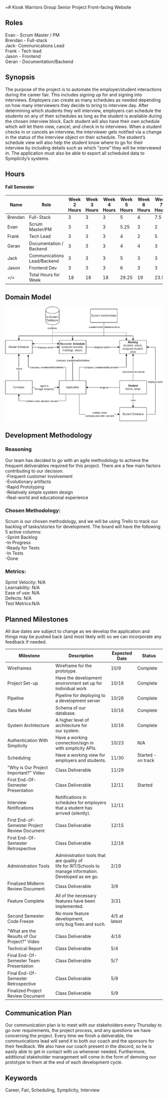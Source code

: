 =# Kiosk Warriors
Group Senior Project Front-facing Website


## Roles
Evan - Scrum Master / PM<br>
Brendan - Full-stack<br>
Jack- Communications Lead<br>
Frank - Tech lead<br>
Jason - Frontend<br>
Geran - Documentation/Backend<br>

## Synopsis
The purpose of the project is to automate the employer/student interactions during the career fair. This includes signing up for and signing into interviews. Employers can create as many schedules as needed depending on how many interviewers they decide to bring to interview day.  After determining which students they will interview, employers can schedule the students on any of their schedules as long as the student is available during the chosen interview block. Each student will also have their own schedule which will let them view, cancel, and check in to interviews. When a student checks in or cancels an interview, the interviewer gets notified via a change in the status of the interview object on their schedule. The student’s schedule view will also help the student know where to go for their interview by including details such as which “zone” they will be interviewed in. The application must also be able to export all scheduled data to Symplicity’s systems. 

## Hours
#### Fall Semester
| Name                 | Role                        | Week 2 Hours | Week 3 Hours | Week 4 Hours | Week 5 Hours | Week 6 Hours | Week 7 Hours | Week 8 Hours | Week 9 Hours | Week 10 Hours | Week 11 Hours | Week 12 Hours | Week 13 Hours | Week 14 Hours | Week 15 Hours |
| -------------------- | --------------------------- | ------------ | ------------ | ------------ | ------------ | ------------ | ------------ | ------------ | ------------ | ------------- | ------------- | ------------- | ------------- | ------------- | ------------- |
| Brendan              | Full-Stack                  | 3            | 3            | 3            | 5            | 4            | 7.5          | 3            | 12           | 4.5           | 3             | 7             |               |               |               |
| Evan                 | Scrum Master/PM             | 3            | 3            | 3            | 5.25         | 3            | 2            | 4            | 4            | 4.5           | 5             | 4             |               |               |               |
| Frank                | Tech Lead                   | 3            | 3            | 3            | 4            | 2            | 5            | 4            | 8            | 10            | 6             | 23            |               |               |               |
| Geran                | Documentation / Backend     | 3            | 3            | 3            | 4            | 4            | 3            | 4            | 9            | 4             | 6.5           | 8.5           |               |               |               |
| Jack                 | Communications Lead/Backend | 3            | 3            | 3            | 5            | 3            | 3            | 4            | 5            | 10            | 2.5           | 3.5           |               |               |               |
| Jason                | Frontend Dev                | 3            | 3            | 3            | 6            | 3            | 3            | 3            | 4            | 5.5           | 3             | 8             |               |               |               |
| =/=                  | Total Hours for Week        | 18           | 18           | 18           | 29.25        | 19           | 23.5         | 22           | 43           | 38.5          | 26            | 54            | 0             | 0             | 0             |

## Domain Model
![Domain Model](domain_model.png)

## Development Methodology
### Reasoning
Our team has decided to go with an agile methodology to achieve the frequent deliverables required for this project. There are a few main factors contributing to our decision: <br>
-Frequent customer involvement<br>
-Evolutionary artifacts<br>
-Rapid Prototyping<br>
-Relatively simple system design<br>
-Real-world and educational experience<br>
### Chosen Methodology:
Scrum is our chosen methodology, and we will be using Trello to track our backlog of tasks/stories for development. The board will have the following 5 active columns: <br>
-Sprint Backlog<br>
-In Progress<br>
-Ready for Tests<br>
-In Tests<br>
-Done<br>

### Metrics:
Sprint Velocity: N/A <br>
Learnability: N/A<br>
Ease of use: N/A<br>
Defects: N/A<br>
Test Metrics:N/A<be>

## Planned Milestones
All due dates are subject to change as we develop the application and things may be pushed back (and most likely will) so we can incorporate any feedback if needed.

|            Milestone           |                                                    Description                                                   |      Expected Date     |                 Status                 |
|--------------------------------|------------------------------------------------------------------------------------------------------------------|------------------------|----------------------------------------|
| Wireframes                     | Wireframe for the prototype.                                                                                     |          10/9          | Complete                               |
| Project Set-up                 | Have the development environment set up for individual work                                                      |          10/16         | Complete                               |
| Pipeline                       | Pipeline for deploying to a development server                                                                   |          10/26         | Complete                               |
| Data Model                     | Schema of our database.                                                                                          |          10/16         | Complete                               |
| System Architecture            | A higher level of architecture for <br>our system.                                                               |          10/16         | Complete                               |
| Authentication With Simplicity | Have a working connection/sign in <br>with simplicity APIs.                                                      |          10/23         | N/A                                    |
| Scheduling                     | Have a working view for employers and students.                                                                  |          11/30         | Started - on track                     |
| "Why is Our Project Important?" Video | Class Deliverable                                                                                         |          11/29         |                                        |
| First End-Of-Semester Presentation    | Class Deliverable                                                                                         |          12/11         | Started                                |
| Interview Notifications        | Notifications in schedules for employers <br>that a student has arrived (silently).                              |          12/11         |                                        |
| First End-of-Semester Project Review Document  | Class Deliverable                                                                                |          12/15         |                                        |
| First End-Of-Semester Retrospective            | Class Deliverable                                                                                |          12/16         |                                        |
| Administration Tools           | Administration tools that are quality of <br>life for RIT/Schools to manage information. <br>Developed as we go. |           2/19         |                                        |
| Finalized Midterm Review Document              | Class Deliverable                                                                                |            3/9         |                                        |
| Feature Complete               | All of the necessary features have been implemented.                                                             |           3/31         |                                        |
| Second Semester Code Freeze    | No more feature development, <br>only bug fixes and such.                                                        |      4/5 at latest     |                                        |
| "What are the Results of Our Project?" Video   | Class Deliverable                                                                                |           4/16         |                                        |
| Technical Report               | Class Deliverable                                                                                                |            5/4         |                                        |
| Final End-Of-Semester Team Presentation        | Class Deliverable                                                                                |            5/7         |                                        |
| Final End-Of-Semester Retrospective            | Class Deliverable                                                                                |            5/9         |                                        |
| Finalized Project Review Document              | Class Deliverable                                                                                |            5/9         |                                        |


## Communication Plan
Our communication plan is to meet with our stakeholders every Thursday to go over requirements, the project process, and any questions we have concerning the project. Every time we finish a deliverable, the communications lead will send it to both our coach and the sponsors for their feedback. We also have our coach present in the discord, so he is easily able to get in contact with us whenever needed. Furthermore, additional stakeholder management will come in the form of demoing our prototype to them at the end of each development cycle.

## Keywords
Career, Fair, Scheduling, Symplicity, Interview
